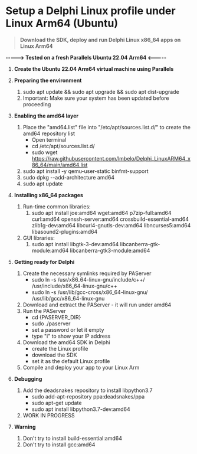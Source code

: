 # Setup a Delphi Linux profile under Linux Arm64 (Ubuntu)

> **Download the SDK, deploy and run Delphi Linux x86_64 apps on Linux Arm64**

**-----> Tested on a fresh Parallels Ubuntu 22.04 Arm64 <-----**

1) **Create the Ubuntu 22.04 Arm64 virtual machine using Parallels**
    
2) **Preparing the environment**
    1) sudo apt update && sudo apt upgrade && sudo apt dist-upgrade
    2) Important: Make sure your system has been updated before proceeding

3) **Enabling the amd64 layer**
    1) Place the "amd64.list" file into "/etc/apt/sources.list.d/" to create the amd64 repository list
        - Open terminal
        - cd /etc/apt/sources.list.d/
        - sudo wget https://raw.githubusercontent.com/lmbelo/Delphi_LinuxARM64_x86_64/main/amd64.list
    2) sudo apt install -y qemu-user-static binfmt-support
    3) sudo dpkg --add-architecture amd64
    4) sudo apt update

4) **Installing x86_64 packages**
    1) Run-time common libraries:
        1) sudo apt install joe:amd64 wget:amd64 p7zip-full:amd64 curl:amd64 openssh-server:amd64 crossbuild-essential-amd64 zlib1g-dev:amd64 libcurl4-gnutls-dev:amd64 libncurses5:amd64 libasound2-plugins:amd64    
    2) GUI libraries:
        1) sudo apt install libgtk-3-dev:amd64 libcanberra-gtk-module:amd64 libcanberra-gtk3-module:amd64 

5) **Getting ready for Delphi**
    1) Create the necessary symlinks required by PAServer
        - sudo ln -s /usr/x86_64-linux-gnu/include/c++/ /usr/include/x86_64-linux-gnu/c++
        - sudo ln -s /usr/lib/gcc-cross/x86_64-linux-gnu/ /usr/lib/gcc/x86_64-linux-gnu
    2) Download and extract the PAServer - it will run under amd64
    3) Run the PAServer
        - cd {PASERVER_DIR}
        - sudo ./paserver
        - set a password or let it empty
        - type "i" to show your IP address
    4) Download the amd64 SDK in Delphi
        - create the Linux profile
        - download the SDK
        - set it as the default Linux profile
    5) Compile and deploy your app to your Linux Arm
    
6) **Debugging**
    1) Add the deadsnakes repository to install libpython3.7 
       - sudo add-apt-repository ppa:deadsnakes/ppa   
       - sudo apt-get update  
       - sudo apt install libpython3.7-dev:amd64
    2) WORK IN PROGRESS
        
7) **Warning**
    1) Don't try to install build-essential:amd64
    2) Don't try to install gcc:amd64
